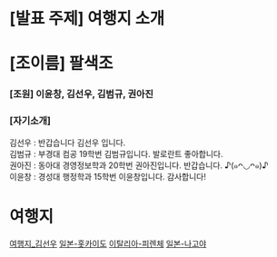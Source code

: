 # [발표 주제] 여행지 소개

# [조이름] 팔색조

### [조원] 이윤창, 김선우, 김범규, 권아진


    
### [자기소개]
김선우 : 반갑습니다 김선우 입니다.  
김범규 : 부경대 컴공 19학번 김범규입니다. 발로란트 좋아합니다.  
권아진 : 동아대 경영정보학과 20학번 권아진입니다. 반갑습니다. ♪(๑ᴖ◡ᴖ๑)♪  
이윤창 : 경성대 행정학과 15학번 이윤창입니다. 감사합니다!

여행지
===
[여행지_김선우](김선우/여행지.md) [일본-홋카이도](김범규/hokkaido.md) [이탈리아-피렌체](권아진/place.md) [일본-나고야](이윤창/NAGOYA.MD)

 
